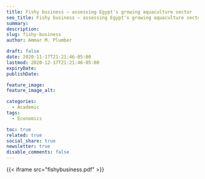 ```yaml
---
title: Fishy business — assessing Egypt's growing aquaculture sector
seo_title: Fishy business — assessing Egypt's growing aquaculture sector
summary: 
description: 
slug: fishy-business
author: Ammar M. Plumber

draft: false
date: 2020-11-17T21:21:46-05:00
lastmod: 2020-12-17T21:21:46-05:00
expiryDate: 
publishDate: 

feature_image: 
feature_image_alt: 

categories:
  - Academic
tags:
  - Economics

toc: true
related: true
social_share: true
newsletter: true
disable_comments: false
---
```

{{< iframe src="fishybusiness.pdf" >}}